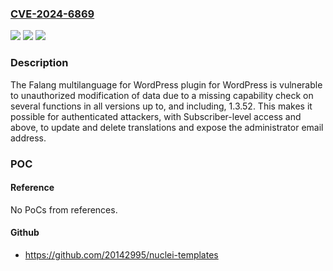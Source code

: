 ### [CVE-2024-6869](https://cve.mitre.org/cgi-bin/cvename.cgi?name=CVE-2024-6869)
![](https://img.shields.io/static/v1?label=Product&message=Falang%20multilanguage%20for%20WordPress&color=blue)
![](https://img.shields.io/static/v1?label=Version&message=*%3C%3D%201.3.52%20&color=brighgreen)
![](https://img.shields.io/static/v1?label=Vulnerability&message=CWE-862%20Missing%20Authorization&color=brighgreen)

### Description

The Falang multilanguage for WordPress plugin for WordPress is vulnerable to unauthorized modification of data due to a missing capability check on several functions in all versions up to, and including, 1.3.52. This makes it possible for authenticated attackers, with Subscriber-level access and above, to update and delete translations and expose the administrator email address.

### POC

#### Reference
No PoCs from references.

#### Github
- https://github.com/20142995/nuclei-templates

